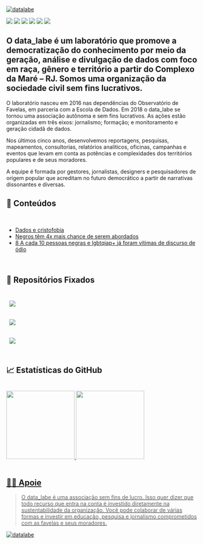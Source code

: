 [![datalabe](https://datalabe.org/cms/wp-content/uploads/2024/05/Captura-de-tela-de-2024-05-13-15-28-44-e1715625084800.webp)](https://datalabe.org/)

<div>
<a href="https://instagram.com/data_labe" target="_blank"><img loading="lazy" src="https://img.shields.io/badge/-Instagram-%23E4405F?style=for-the-badge&logo=instagram&logoColor=white" target="_blank"></a>
<a href="https://twitter.com/data_labe" target="_blank"><img loading="lazy" src="https://img.shields.io/badge/Twitter-000000?style=for-the-badge&logo=x&logoColor=white" target="_blank"></a>
<a href="https://www.linkedin.com/company/data-labe/mycompany/" target="_blank"><img loading="lazy" src="https://img.shields.io/badge/-LinkedIn-%230077B5?style=for-the-badge&logo=linkedin&logoColor=white" target="_blank"></a>
<a href="https://open.spotify.com/show/71TUJbQpSJ1rOrj9oD0dK6?si=c43fc0ef7a304d1f/" target="_blank"><img loading="lazy" src="https://img.shields.io/badge/-Spotify-%16D35D?style=for-the-badge&logo=Spotify&logoColor=white" target="_blank"></a>
<a href="https://www.tiktok.com/@datalabe" target="_blank"><img loading="lazy" src="https://img.shields.io/badge/-tiktok-%23E4405F?style=for-the-badge&logo=tiktok&logoColor=white" target="_blank"></a>  
<a href="https://www.youtube.com/channel/UCVfWgyrjxgUtLENX06lI6Kg" target="_blank"><img loading="lazy" src="https://img.shields.io/badge/YouTube-FF0000?style=for-the-badge&logo=youtube&logoColor=white" target="_blank"></a>

</div>

## O data_labe é um laboratório que promove a democratização do conhecimento por meio da geração, análise e divulgação de dados com foco em raça, gênero e território a partir do Complexo da Maré – RJ. Somos uma organização da sociedade civil sem fins lucrativos.

O laboratório nasceu em 2016 nas dependências do Observatório de Favelas, em parceria com a Escola de Dados. Em 2018 o data_labe se tornou uma associação autônoma e sem fins lucrativos. As ações estão organizadas em três eixos: jornalismo; formação; e monitoramento e geração cidadã de dados.

Nos últimos cinco anos, desenvolvemos reportagens, pesquisas, mapeamentos, consultorias, relatórios analíticos, oficinas, campanhas e eventos que levam em conta as potências e complexidades dos territórios populares e de seus moradores.

A equipe é formada por gestores, jornalistas, designers e pesquisadores de origem popular que acreditam no futuro democrático a partir de narrativas dissonantes e diversas.

## 📝 Conteúdos

<br>

<!-- BLOG-POST-LIST:START -->
- [Dados e cristofobia](https://datalabe.org/dados-e-cristofobia/)
- [Negros têm 4x mais chance de serem abordados](https://datalabe.org/negros-mais-chance-abordagem/)
- [8 A cada 10 pessoas negras e lgbtqiap+ já foram vítimas de discurso de ódio](https://datalabe.org/iea_negres_lgbtqiap/)
<!-- BLOG-POST-LIST:END -->

<br>

## 📌 Repositórios Fixados

<br>

<a href="https://github.com/datalabe/Analise_Dados_Saude_Saneamento">
  <img align="center" style="margin:0.5rem" src="https://github-readme-stats.vercel.app/api/pin/?username=datalabe&repo=Analise_Dados_Saude_Saneamento&title_color=ffffff&text_color=c9cacc&icon_color=4AB197&bg_color=1A2B34" />
</a>

<br>
<br>
<a href="https://github.com/datalabe/campanha_pq_eu">
  <img align="center" style="margin:0.5rem" src="https://github-readme-stats.vercel.app/api/pin/?username=datalabe&repo=campanha_pq_eu&title_color=ffffff&text_color=c9cacc&icon_color=4AB197&bg_color=1A2B34" />
</a>

<br>
<br>

<a href="https://github.com/datalabe/Projeto-iea-negres-lgbtqiap">
  <img align="center" style="margin:0.5rem" src="https://github-readme-stats.vercel.app/api/pin/?username=datalabe&repo=Projeto-iea-negres-lgbtqiap&title_color=ffffff&text_color=c9cacc&icon_color=4AB197&bg_color=1A2B34" />
</a>

<br>
<br>

## &#x1f4c8; Estatísticas do GitHub

<br>

<div>
<a href="https://github.com/datalabe">
<img loading="lazy" height="180em" src="https://github-readme-stats.vercel.app/api/top-langs/?username=datalabe&layout=compact&langs_count=7&theme=dracula"/>
<img loading="lazy" height="180em" src="https://github-readme-stats.vercel.app/api?username=datalabe&show_icons=true&theme=dracula&include_all_commits=true&count_private=true"/>
</div>

<br>

## 🤝🏾 Apoie

> O data_labe é uma associação sem fins de lucro. Isso quer dizer que todo recurso que entra na conta é investido diretamente na sustentabilidade da organização. Você pode colaborar de várias formas e investir em educação, pesquisa e jornalismo comprometidos com as favelas e seus moradores.

[![datalabe](https://datalabe.org/cms/wp-content/uploads/2021/07/banner-apoie1.png)](https://datalabe.org/apoie/)
